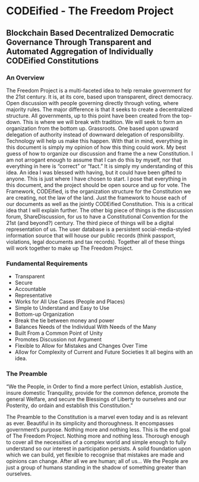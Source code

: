 # CODEified - The Freedom Project

## Blockchain Based Decentralized Democratic Governance Through Transparent and Automated Aggregation of Individually CODEified Constitutions

### An Overview

The Freedom Project is a multi-faceted idea to help remake government for the 21st century.  It is, at its core, based upon transparent, direct democracy.  Open discussion with people governing directly through voting, where majority rules.  The major difference is that it seeks to create a decentralized structure.  All governments, up to this point have been created from the top-down.  This is where we will break with tradition.  We will seek to form an organization from the bottom up.  Grassroots.  One based upon upward delegation of authority instead of downward delegation of responsibility.  Technology will help us make this happen.
With that in mind, everything in this document is simply my opinion of how this thing could work.  My best guess of how to organize our discussion and frame the a new Constitution.  I am not arrogant enough to assume that I can do this by myself, nor that everything in here is “correct” or “fact.”  It is simply my understanding of this idea.  An idea I was blessed with having, but it could have been gifted to anyone.  This is just where I have chosen to start.  I pose that everything in this document, and the project should be open source and up for vote.
The Framework, CODEified, is the organization structure for the Constitution we are creating, not the law of the land.  Just the framework to house each of our documents as well as the jointly CODEified Constitution.  This is a critical idea that I will explain further.  The other big piece of things is the discussion forum, ShareDiscussion, for us to have a Constitutional Convention for the 21st (and beyond?) century.  The third piece of things will be a digital representation of us.  The user database is a persistent social-media-styled information source that will house our public records (think passport, violations, legal documents and tax records).  Together all of these things will work together to make up The Freedom Project.


### Fundamental Requirements
* Transparent
* Secure
* Accountable
* Representative
* Works for All Use Cases (People and Places)
* Simple to Understand and Easy to Use
* Bottom-up Organization
* Break the tie between money and power
* Balances Needs of the Individual With Needs of the Many
* Built From a Common Point of Unity
* Promotes Discussion not Argument
* Flexible to Allow for Mistakes and Changes Over Time
* Allow for Complexity of Current and Future Societies
It all begins with an idea.



### The Preamble
“We the People, in Order to find a more perfect Union, establish Justice, insure domestic Tranquility, provide for the common defence, promote the general Welfare, and secure the Blessings of Liberty to ourselves and our Posterity, do ordain and establish this Constitution.”


The Preamble to the Constitution is a marvel even today and is as relevant as ever.  Beautiful in its simplicity and thoroughness.  It encompasses government’s purpose. Nothing more and nothing less.  This is the end goal of The Freedom Project.  Nothing more and nothing less.  Thorough enough to cover all the necessities of a complex world and simple enough to fully understand so our interest in participation persists.  A solid foundation upon which we can build, yet flexible to recognise that mistakes are made and opinions can change.  After all we are human; all of us…  We the People are just a group of humans standing in the shadow of something greater than ourselves. 

